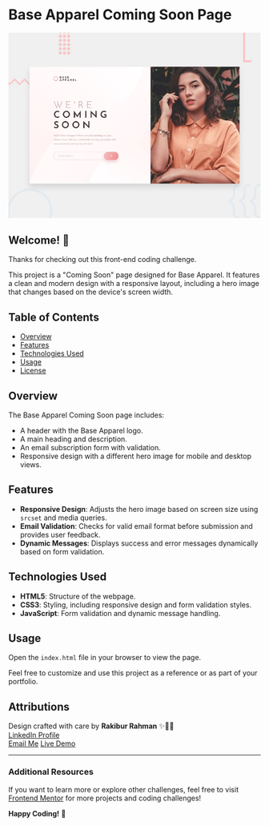 # Base Apparel Coming Soon Page

![Design preview for the Base Apparel coming soon page coding challenge](./design/desktop-preview.jpg)

## Welcome! 👋

Thanks for checking out this front-end coding challenge.

This project is a "Coming Soon" page designed for Base Apparel. It features a clean and modern design with a responsive layout, including a hero image that changes based on the device's screen width.

## Table of Contents

- [Overview](#overview)
- [Features](#features)
- [Technologies Used](#technologies-used)
- [Usage](#usage)
- [License](#license)

## Overview

The Base Apparel Coming Soon page includes:
- A header with the Base Apparel logo.
- A main heading and description.
- An email subscription form with validation.
- Responsive design with a different hero image for mobile and desktop views.

## Features

- **Responsive Design**: Adjusts the hero image based on screen size using `srcset` and media queries.
- **Email Validation**: Checks for valid email format before submission and provides user feedback.
- **Dynamic Messages**: Displays success and error messages dynamically based on form validation.

## Technologies Used

- **HTML5**: Structure of the webpage.
- **CSS3**: Styling, including responsive design and form validation styles.
- **JavaScript**: Form validation and dynamic message handling.

## Usage

Open the `index.html` file in your browser to view the page.

Feel free to customize and use this project as a reference or as part of your portfolio.

## Attributions

Design crafted with care by **Rakibur Rahman** ✨🎨🚀  
[LinkedIn Profile](https://www.linkedin.com/in/md-rakibur-rahman-14b33a2a4)  
[Email Me](mailto:rakiburrahman307@gmail.com)
[Live Demo](https://apparel-coming-soon-page-challenge-4.netlify.app)

---

### Additional Resources

If you want to learn more or explore other challenges, feel free to visit [Frontend Mentor](https://www.frontendmentor.io) for more projects and coding challenges!

**Happy Coding!** 🚀
